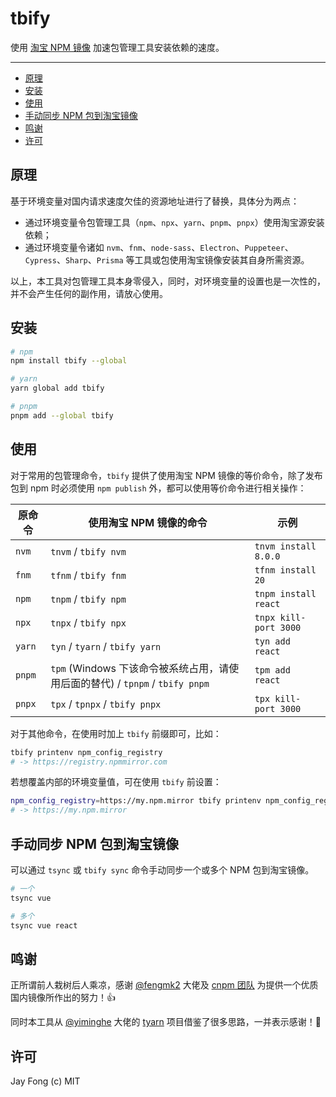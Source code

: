 # tbify

使用 [淘宝 NPM 镜像](https://developer.aliyun.com/mirror/NPM) 加速包管理工具安装依赖的速度。

---

<!-- TOC depthFrom:2 -->

- [原理](#原理)
- [安装](#安装)
- [使用](#使用)
- [手动同步 NPM 包到淘宝镜像](#手动同步-npm-包到淘宝镜像)
- [鸣谢](#鸣谢)
- [许可](#许可)

<!-- /TOC -->

## 原理

基于环境变量对国内请求速度欠佳的资源地址进行了替换，具体分为两点：

- 通过环境变量令包管理工具（`npm`、`npx`、`yarn`、`pnpm`、`pnpx`）使用淘宝源安装依赖；
- 通过环境变量令诸如 `nvm`、`fnm`、`node-sass`、`Electron`、`Puppeteer`、`Cypress`、`Sharp`、`Prisma` 等工具或包使用淘宝镜像安装其自身所需资源。

以上，本工具对包管理工具本身零侵入，同时，对环境变量的设置也是一次性的，并不会产生任何的副作用，请放心使用。

## 安装

```bash
# npm
npm install tbify --global

# yarn
yarn global add tbify

# pnpm
pnpm add --global tbify
```

## 使用

对于常用的包管理命令，`tbify` 提供了使用淘宝 NPM 镜像的等价命令，除了发布包到 npm 时必须使用 `npm publish` 外，都可以使用等价命令进行相关操作：

| 原命令 | 使用淘宝 NPM 镜像的命令                                                       | 示例                  |
| ------ | ----------------------------------------------------------------------------- | --------------------- |
| `nvm`  | `tnvm` / `tbify nvm`                                                          | `tnvm install 8.0.0`  |
| `fnm`  | `tfnm` / `tbify fnm`                                                          | `tfnm install 20`     |
| `npm`  | `tnpm` / `tbify npm`                                                          | `tnpm install react`  |
| `npx`  | `tnpx` / `tbify npx`                                                          | `tnpx kill-port 3000` |
| `yarn` | `tyn` / `tyarn` / `tbify yarn`                                                | `tyn add react`       |
| `pnpm` | `tpm` (Windows 下该命令被系统占用，请使用后面的替代) / `tpnpm` / `tbify pnpm` | `tpm add react`       |
| `pnpx` | `tpx` / `tpnpx` / `tbify pnpx`                                                | `tpx kill-port 3000`  |

对于其他命令，在使用时加上 `tbify` 前缀即可，比如：

```bash
tbify printenv npm_config_registry
# -> https://registry.npmmirror.com
```

若想覆盖内部的环境变量值，可在使用 `tbify` 前设置：

```bash
npm_config_registry=https://my.npm.mirror tbify printenv npm_config_registry
# -> https://my.npm.mirror
```

## 手动同步 NPM 包到淘宝镜像

可以通过 `tsync` 或 `tbify sync` 命令手动同步一个或多个 NPM 包到淘宝镜像。

```bash
# 一个
tsync vue

# 多个
tsync vue react
```

## 鸣谢

正所谓前人栽树后人乘凉，感谢 [@fengmk2](https://github.com/fengmk2) 大佬及 [cnpm 团队](https://github.com/cnpm) 为提供一个优质国内镜像所作出的努力！👍

同时本工具从 [@yiminghe](https://github.com/yiminghe) 大佬的 [tyarn](https://github.com/yiminghe/tyarn) 项目借鉴了很多思路，一并表示感谢！💐

## 许可

Jay Fong (c) MIT
